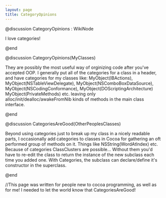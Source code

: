 ```yaml
---
layout: page
title: CategoryOpinions
---
```


@discussion CategoryOpinions : WikiNode <ObjCLikeSyntaxing>

I love categories!

@end

@discussion CategoryOpinions(MyClasses)

They are possibly the most useful way of orginizing code after you've accepted OOP.  I generally put all of the categories for a class in a header, and have categories for my classes like: MyObject(IBActions), MyObject(NSTableViewDelegate), MyObject(NSComboBoxDataSource), MyObject(NSCodingConformance), MyObject(DOScriptingArchitecture) MyObject(PrivateMethods) etc. leaving only alloc/init/dealloc/awakeFromNib kinds of methods in the main class interface. 

@end

@discussion CategoriesAreGood(OtherPeoplesClasses)

Beyond using categories just to break up my class in a nicely readable parts, I occasionally add categories to classes in Cocoa for gathering an oft performed group of methods on it.  Things like NSString(WordAtIndex) etc.   Because of categories ClassClusters are possible... Without them you'd have to re-edit the class to return the instance of the new subclass each time you added one.  With Categories, the subclass can declare/define it's constructor in the superclass.

@end

//This page was written for people new to cocoa programming, as well as for me! I needed to let the world know that CategoriesAreGood!

